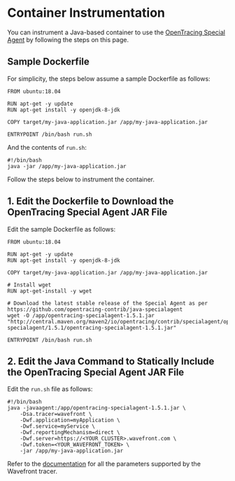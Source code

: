 # Container Instrumentation

You can instrument a Java-based container to use the [OpenTracing Special Agent](https://github.com/opentracing-contrib/java-specialagent) by following the steps on this page.

## Sample Dockerfile

For simplicity, the steps below assume a sample Dockerfile as follows:

```
FROM ubuntu:18.04

RUN apt-get -y update
RUN apt-get install -y openjdk-8-jdk

COPY target/my-java-application.jar /app/my-java-application.jar

ENTRYPOINT /bin/bash run.sh
```

And the contents of `run.sh`:
```
#!/bin/bash
java -jar /app/my-java-application.jar
```

Follow the steps below to instrument the container.


## 1. Edit the Dockerfile to Download the OpenTracing Special Agent JAR File

Edit the sample Dockerfile as follows:

```
FROM ubuntu:18.04

RUN apt-get -y update
RUN apt-get install -y openjdk-8-jdk

COPY target/my-java-application.jar /app/my-java-application.jar

# Install wget
RUN apt-get-install -y wget

# Download the latest stable release of the Special Agent as per https://github.com/opentracing-contrib/java-specialagent
wget -O /app/opentracing-specialagent-1.5.1.jar "http://central.maven.org/maven2/io/opentracing/contrib/specialagent/opentracing-specialagent/1.5.1/opentracing-specialagent-1.5.1.jar"

ENTRYPOINT /bin/bash run.sh
```

## 2. Edit the Java Command to Statically Include the OpenTracing Special Agent JAR File
Edit the `run.sh` file as follows:

```
#!/bin/bash
java -javaagent:/app/opentracing-specialagent-1.5.1.jar \
    -Dsa.tracer=wavefront \
    -Dwf.application=myApplication \
    -Dwf.service=myService \
    -Dwf.reportingMechanism=direct \
    -Dwf.server=https://<YOUR_CLUSTER>.wavefront.com \
    -Dwf.token=<YOUR_WAVEFRONT_TOKEN> \
    -jar /app/my-java-application.jar
```
Refer to the [documentation](https://github.com/wavefrontHQ/wavefront-opentracing-bundle-java#parameters) for all the parameters supported by the Wavefront tracer.
